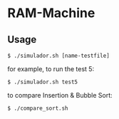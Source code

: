 # RAM-Machine

## Usage

    $ ./simulador.sh [name-testfile]

for example, to run the test 5:
    
    $ ./simulador.sh test5

to compare Insertion & Bubble Sort:

    $ ./compare_sort.sh